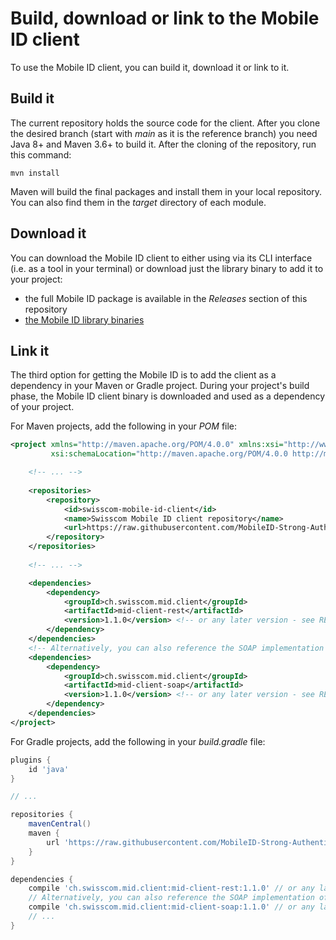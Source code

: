 # Build, download or link to the Mobile ID client

To use the Mobile ID client, you can build it, download it or link to it.

## Build it

The current repository holds the source code for the client. After you clone the desired branch (start with _main_ as it is the 
reference branch) you need Java 8+ and Maven 3.6+ to build it. After the cloning of the repository, run this command:

```shell
mvn install
```

Maven will build the final packages and install them in your local repository. You can also find them in the _target_ directory of 
each module.

## Download it

You can download the Mobile ID client to either using via its CLI interface (i.e. as a tool in your terminal) or download just the 
library binary to add it to your project:

- the full Mobile ID package is available in the _Releases_ section of this repository
- [the Mobile ID library binaries](https://github.com/MobileID-Strong-Authentication/mobileid-client-java/tree/repository/repository/ch/swisscom/mid/client)

## Link it

The third option for getting the Mobile ID is to add the client as a dependency in your Maven or Gradle project. 
During your project's build phase, the Mobile ID client binary is downloaded and used as a dependency of your project. 

For Maven projects, add the following in your _POM_ file:
```xml
<project xmlns="http://maven.apache.org/POM/4.0.0" xmlns:xsi="http://www.w3.org/2001/XMLSchema-instance"
         xsi:schemaLocation="http://maven.apache.org/POM/4.0.0 http://maven.apache.org/xsd/maven-4.0.0.xsd">

    <!-- ... -->
    
    <repositories>
        <repository>
            <id>swisscom-mobile-id-client</id>
            <name>Swisscom Mobile ID client repository</name>
            <url>https://raw.githubusercontent.com/MobileID-Strong-Authentication/mobileid-client-java/repository/repository/</url>
        </repository>
    </repositories>
    
    <!-- ... -->

    <dependencies>
        <dependency>
            <groupId>ch.swisscom.mid.client</groupId>
            <artifactId>mid-client-rest</artifactId>
            <version>1.1.0</version> <!-- or any later version - see README.md in the repository's root -->
        </dependency>
    </dependencies>
    <!-- Alternatively, you can also reference the SOAP implementation of the client; adding both of them does not make much sense -->
    <dependencies>
        <dependency>
            <groupId>ch.swisscom.mid.client</groupId>
            <artifactId>mid-client-soap</artifactId>
            <version>1.1.0</version> <!-- or any later version - see README.md in the repository's root -->
        </dependency>
    </dependencies>
</project>
```

For Gradle projects, add the following in your _build.gradle_ file:
```groovy
plugins {
    id 'java'
}

// ...

repositories {
    mavenCentral()
    maven {
        url 'https://raw.githubusercontent.com/MobileID-Strong-Authentication/mobileid-client-java/repository/repository/'
    }
}

dependencies {
    compile 'ch.swisscom.mid.client:mid-client-rest:1.1.0' // or any later version - see README.md in the repository's root
    // Alternatively, you can also reference the SOAP implementation of the client; adding both of them does not make much sense
    compile 'ch.swisscom.mid.client:mid-client-soap:1.1.0' // or any later version - see README.md in the repository's root
    // ...
}
```
